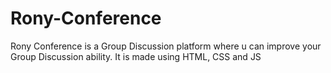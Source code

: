 # Rony-Conference
Rony Conference is a Group Discussion platform where u can improve your Group Discussion ability. It is made using HTML, CSS and JS
